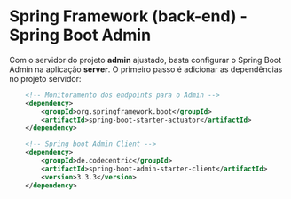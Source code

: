 # Spring Framework (back-end) - Spring Boot Admin

Com o servidor do projeto **admin** ajustado, basta configurar o Spring Boot Admin na aplicação **server**. O primeiro passo é adicionar as dependências no projeto servidor:

```xml
    <!-- Monitoramento dos endpoints para o Admin -->
    <dependency>
        <groupId>org.springframework.boot</groupId>
        <artifactId>spring-boot-starter-actuator</artifactId>
    </dependency>

    <!-- Spring boot Admin Client -->
    <dependency>
        <groupId>de.codecentric</groupId>
        <artifactId>spring-boot-admin-starter-client</artifactId>
        <version>3.3.3</version>
    </dependency>
```
